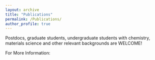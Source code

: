 ```yaml
---
layout: archive
title: "Publications"
permalink: /Publications/
author_profile: true
---
```


Postdocs, graduate students, undergraduate students with chemistry, materials science and other relevant backgrounds are WELCOME!

For More Information:
